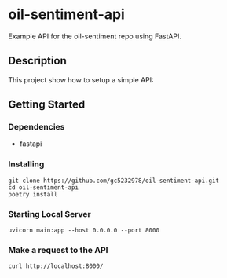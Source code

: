 # oil-sentiment-api

Example API for the oil-sentiment repo using FastAPI.

## Description

This project show how to setup a simple API:

## Getting Started

### Dependencies

* fastapi

### Installing

```
git clone https://github.com/gc5232978/oil-sentiment-api.git
cd oil-sentiment-api
poetry install
```

### Starting Local Server

```
uvicorn main:app --host 0.0.0.0 --port 8000
```

### Make a request to the API
```
curl http://localhost:8000/
``` 